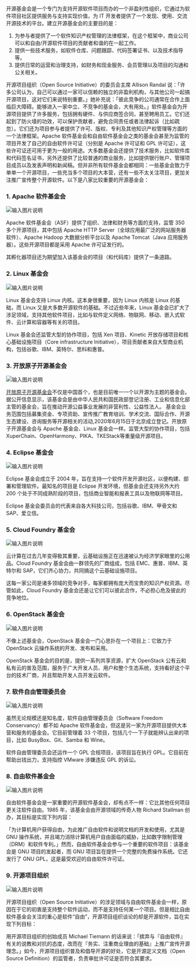 开源基金会是一个专门为支持开源软件项目而办的一个非盈利性组织，它通过为软件项目社区提供服务与支持实现价值，为 IT 开发者提供了一个发现、使用、交流开源技术的平台。建立开源基金会的主要目的是：

1. 为参与者提供了一个软件知识产权管理的法律框架，在这个框架中，商业公司可以和自由/开源软件项目的贡献者和谐的在一起工作。
2. 提供一些技术服务，如软件仓库、问题跟踪、代码签署证书、以及技术指导等。
3. 提供日常的运营和治理支持，如财务和现金服务、会员管理以及项目的沟通和公关相关。
    
开源项目组织（Open Source Initiative）的委员会主席 Allison Randal 说：「许多公司认为，自己可以通过一家可以信赖的独立的非盈利机构，与其他公司一起搞开源项目，这对它们来说特别重要。」她补充说：「彼此竞争的公司通常在合作上面临巨大障碍。能够进入一家中立、不竞争的基金会，大有用处。」软件基金会为开源项目提供了许多服务，包括拥有硬件、与供应商签合同，甚至聘用员工。它们还起到了防火墙的功效，可以保护贡献者，避免合同责任或者法律起诉（比如疏忽）。它们还为项目参与者提供了许可、版权、专利及其他知识产权管理等方面的一个法律框架。Apache 软件基金会和自由软件基金会之类的基金会甚至为监管的项目开发了自己的自由软件许可证（分别是 Apache 许可证和 GPL 许可证），这些许可证还可用于更为一般的用途。大多数基金会还提供了技术服务，比如软件库和代码签名证书，另外还提供了比较普通的商业服务，比如提供银行账户、管理项目成员以及发表声明和新闻稿。但并非所有软件基金会都相同：一些基金会致力于单单一个开源项目，一些充当多个项目的大本营，还有一些不太关注项目，更加关注推广宣传整个开源软件。以下是八家比较重要的开源基金会：
    


### 1. Apache 软件基金会
        
![输入图片说明](https://images.gitee.com/uploads/images/2020/1101/195601_c44b98a8_8170787.jpeg "150918070647381.jpg")
         
Apache 软件基金会（ASF）提供了组织、法律和财务等方面的支持，监管 350 多个开源项目，其中包括 Apache HTTP Server（全球应用最广泛的网站服务器软件）、Apache Hadoop 大数据分析平台以及 Apache Tomcat（Java 应用服务器）。这些开源项目都是采用 Apache 许可证发行的。
        
其孵化器项目还为期望加入该基金会的项目（和代码库）提供了一条道路。
    
    
### 2. Linux 基金会
        
![输入图片说明](https://images.gitee.com/uploads/images/2020/1101/195857_6a83c906_8170787.jpeg "linux.jpg")
        
Linux 基金会支持 Linux 内核。这本身很重要，因为 Linux 内核是 Linux 的基础，而 Linux 又是大多数开源软件的基础。不过近些年来，Linux 基金会已扩大了涉足领域，支持其他软件项目，比如与软件定义网络、物联网、移动、嵌入式软件、云计算和容器等有关的项目。
        
Linux 基金会还监管大型的协作项目，包括 Xen 项目、Kinetic 开放存储项目和核心基础设施项目（Core infrastructure Initiative），项目贡献者来自大型商业机构，包括谷歌、IBM、英特尔、思科和惠普。

    
### 3. 开放原子开源基金会
![输入图片说明](https://images.gitee.com/uploads/images/2020/1115/131711_88359996_3026149.png "Image 3.png")

[开放原子开源基金会](https://www.openatom.org/)不仅是中国首个，也是目前唯一一个以开源为主题的基金会。据公开信息显示，该基金会是由中华人民共和国民政部登记注册、工业和信息化部主管的基金会，旨在推动开源公益事业发展的非营利性、公益性法人。 基金会业务范围包括募集资金、专项资助、宣传推广教育培训、学术交流、国际合作、开源生态建设、咨询服务等开源相关的活动,2020年6月15日于北京成立登记。开放原子开源基金会与 Apache 基金会、Linux 基金会一样。监管大型的协作项目，包括 XuperChain、OpenHarmony、PIKA、TKEStack等重量级开源项目。



### 4. Eclipse 基金会
        
![输入图片说明](https://images.gitee.com/uploads/images/2020/1101/200032_ba728a0b_8170787.jpeg "eclipse.jpg")
        
Eclipse 基金会成立于 2004 年，旨在支持一个软件开发开源社区，以便构建、部署和管理软件。最知名的项目是 Eclipse 开发环境，但基金会还支持另外大约 200 个处于不同成熟阶段的项目，包括商业智能和报表工具以及物联网等项目。
        
Eclipse 基金会委员会的代表来自各大科技公司，包括谷歌、IBM、甲骨文和 SAP、爱立信。
    
### 5. Cloud Foundry 基金会
       
 ![输入图片说明](https://images.gitee.com/uploads/images/2020/1101/200215_9c66f891_8170787.jpeg "cloud.jpg")
        
云计算在过去几年变得极其重要，云基础设施正在迅速被认为经济学家眼里的公用品。Cloud Foundry 基金会由一群领先的厂商组成，包括 EMC、惠普、IBM、英特尔和 SAP，它们齐心协力，共同搞这个云基础设施项目。
        
这每一家公司是诸多领域的竞争对手，每家都拥有庞大而宝贵的知识产权资源。尽管如此，Cloud Foundry 基金会还是让它们可以彼此合作，不必担心危及彼此的竞争地位。
    
### 6. OpenStack 基金会
         
![输入图片说明](https://images.gitee.com/uploads/images/2020/1101/200330_51834bb8_8170787.jpeg "openstack.jpg")
        
不像上述基金会，OpenStack 基金会一门心思扑在一个项目上：它致力于 OpenStack 云操作系统的开发、发布和采用。
        
OpenStack 基金会的目的是，提供一系列共享资源，扩大 OpenStack 公有云和私有云的普及范围，服务于广大开发人员、用户和整个生态系统，支持看好这个平台的技术厂商，并且帮助开发人员开发云软件。
     

### 7. 软件自由管理委员会
        
![输入图片说明](https://images.gitee.com/uploads/images/2020/1101/195725_326143d1_8170787.jpeg "150918070647382.jpg")
        
虽然无论规模还是知名度，软件自由管理委员会（Software Freedom Conservancy）都不如 Apache 软件基金会，但这是另一家为开源项目提供大本营和服务的基金会。它目前管理着
 33 个项目，包括几个一下子就能辨认出来的项目，比如 BusyBox、Git、Samba 和 Wine。
        
软件自由管理委员会还运作一个 GPL 合规项目，该项目旨在执行 GPL。它目前在帮助出钱出力，支持指控 VMware 涉嫌违反 GPL 的诉讼。


### 8. 自由软件基金会
        
![输入图片说明](https://images.gitee.com/uploads/images/2020/1101/200426_329393b3_8170787.jpeg "free.jpg")
        
自由软件基金会是一家重要的开源软件基金会，却有点不一样：它比其他任何项目更关注软件自由。1985 年，该基金会由开源领域的传奇人物 Richard Stallman 创办，其目标是实现下列内容：
      
「为计算机用户获得自由，为此推广自由软件和说明文档的开发和使用，尤其是 GNU 操作系统，并且竭力消除计算机用户自由面临的威胁，比如数字限制管理（DRM）和软件专利。」然而，自由软件基金会参与一个重要的软件项目：该基金会是 GNU 项目的发起者，而 GNU 项目旨在提供一个完整的免费操作系统。它还发行了 GNU GPL，这是最受欢迎的自由软件许可证。
    
### 9. 开源项目组织
        
![输入图片说明](https://images.gitee.com/uploads/images/2020/1101/200617_9b8965f0_8170787.jpeg "opensource.jpg")
      
开源项目组织（Open Source Initiative）的涉足领域与自由软件基金会一样，原因在于它的初衷是支持整个软件运动，而不是支持任何某一个项目。但是相比自由软件基金会关注的重心是软件“自由”，开源项目组织谈论的却是开源软件，旨在实现下列目标：
        
用开源项目组织的创始成员 Michael Tiemann 的话来说：「摈弃与『自由软件』有关的说教和对抗的态度，改而在『务实、注重商业理由的基础』上推广宣传开源理念。」如今，开源项目组织普及和倡导开源的好处，它是开源定义文档（Open Source Definition）的监管者，负责审批许可证是否符合其要求。